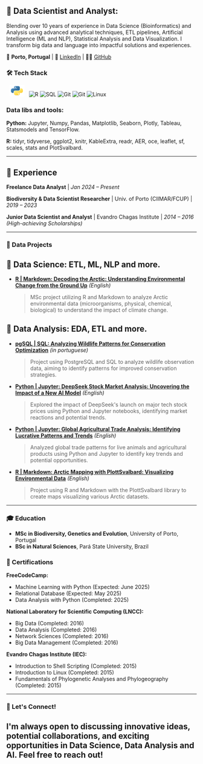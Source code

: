 ## 🚀 Data Scientist and Analyst:
Blending over 10 years of experience in Data Science (Bioinformatics) and Analysis using advanced analytical techniques, ETL pipelines, Artificial Intelligence (ML and NLP), Statistical Analysis and Data Visualization. 
I transform big data and language into impactful solutions and experiences.

📍 **Porto, Portugal** | 🔗 [LinkedIn](https://linkedin.com/in/patrick-egon-santos) | 👨‍💻 [GitHub](https://github.com/patrickegon) 

### 🛠️ Tech Stack

<p align="left">
  <img alt="Python" height="30" width="40" src="https://raw.githubusercontent.com/devicons/devicon/master/icons/python/python-original.svg">
  <img alt="R" height="30" width="40" src="https://cdn.jsdelivr.net/gh/devicons/devicon@latest/icons/r/r-original.svg" />
  <img alt="SQL" height="30" width="40" src="https://cdn.jsdelivr.net/gh/devicons/devicon@latest/icons/azuresqldatabase/azuresqldatabase-original.svg" />
  <img alt="Git" height="30" width="40" src="https://cdn.jsdelivr.net/gh/devicons/devicon@latest/icons/git/git-original-wordmark.svg" />
  <img alt="Git" height="30" width="40" src="https://www.svgrepo.com/download/374074/shell.svg" />
  <img alt="Linux" height="30" width="40" src="https://www.svgrepo.com/download/448236/linux.svg" />
</p>

### Data libs and tools: 
**Python:** Jupyter, Numpy, Pandas, Matplotlib, Seaborn, Plotly, Tableau, Statsmodels and TensorFlow.

**R:** tidyr, tidyverse, ggplot2, knitr, KableExtra, readr, AER, oce, leaflet, sf, scales, stats and PlotSvalbard.

---
## 💼 Experience

**Freelance Data Analyst** | _Jan 2024 – Present_

**Biodiversity & Data Scientist Researcher** | Univ. of Porto (CIIMAR/FCUP) | _2019 – 2023_

**Junior Data Scientist and Analyst** | Evandro Chagas Institute | _2014 – 2016_ *(High-achieving Scholarships)*

---
### 🎲 Data Projects

## 🎲 Data Science: ETL, ML, NLP and more.

- [**R | Markdown: Decoding the Arctic: Understanding Environmental Change from the Ground Up**](https://github.com/patrickegon/tutorial-maps-arctic) *(English)*
    > MSc project utilizing R and Markdown to analyze Arctic environmental data (microorganisms, physical, chemical, biological) to understand the impact of climate change.

## 🎲 Data Analysis: EDA, ETL and more.

- [**pgSQL | SQL: Analyzing Wildlife Patterns for Conservation Optimization**](https://github.com/patrickegon/bio_observations) *(in portuguese)*
    > Project using PostgreSQL and SQL to analyze wildlife observation data, aiming to identify patterns for improved conservation strategies.
- [**Python | Jupyter: DeepSeek Stock Market Analysis: Uncovering the Impact of a New AI Model**](https://github.com/patrickegon/deepseek-stock-market) *(English)*
    > Explored the impact of DeepSeek's launch on major tech stock prices using Python and Jupyter notebooks, identifying market reactions and potential trends.
- [**Python | Jupyter: Global Agricultural Trade Analysis: Identifying Lucrative Patterns and Trends**](https://github.com/patrickegon/agricultural-trade-analysis) *(English)*
    > Analyzed global trade patterns for live animals and agricultural products using Python and Jupyter to identify key trends and potential opportunities.
- [**R | Markdown: Arctic Mapping with PlottSvalbard: Visualizing Environmental Data**](https://github.com/patrickegon/project) *(English)*
    > Project using R and Markdown with the PlottSvalbard library to create maps visualizing various Arctic datasets.

---

### 🎓 Education

* **MSc in Biodiversity, Genetics and Evolution**, University of Porto, Portugal
* **BSc in Natural Sciences**, Pará State University, Brazil

### 📜 Certifications

**FreeCodeCamp:**
* Machine Learning with Python (Expected: June 2025)
* Relational Database (Expected: May 2025)
* Data Analysis with Python (Completed: 2025)

**National Laboratory for Scientific Computing (LNCC):**
* Big Data (Completed: 2016)
* Data Analysis (Completed: 2016)
* Network Sciences (Completed: 2016)
* Big Data Management (Completed: 2016)

**Evandro Chagas Institute (IEC):**
* Introduction to Shell Scripting (Completed: 2015)
* Introduction to Linux (Completed: 2015)
* Fundamentals of Phylogenetic Analyses and Phylogeography (Completed: 2015)

---

### 🤝 Let's Connect!

I'm always open to discussing innovative ideas, potential collaborations, and exciting opportunities in Data Science, Data Analysis and AI. Feel free to reach out!
---
